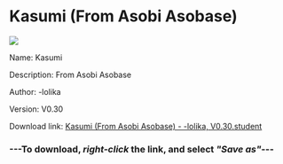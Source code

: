 # Kasumi (From Asobi Asobase)

<img src = "https://raw.githubusercontent.com/Arbiter1223/Daigaku-Gurashi-Custom-Students/master/Students/Files/Kasumi%20(From%20Asobi%20Asobase).png">

Name: Kasumi

Description: From Asobi Asobase

Author: -lolika

Version: V0.30

Download link: <a href="https://raw.githubusercontent.com/Arbiter1223/Daigaku-Gurashi-Custom-Students/master/Students/Files/Kasumi%20(From%20Asobi%20Asobase)%20-%20-lolika%2C%20V0.30.student">Kasumi (From Asobi Asobase) - -lolika, V0.30.student</a>

### ---**To download, _right-click_ the link, and select _"Save as"_**---
